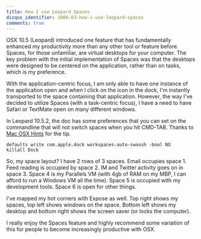```yaml
---
title: How I use Leopard Spaces
disqus_identifier: 2008-03-how-i-use-leopard-spaces
comments: true
---
```


OSX 10.5 (Leopard) introduced one feature that has fundamentally enhanced my productivity more than any other tool or feature before. Spaces, for those unfamiliar, are virtual desktops for your computer. The key problem with the initial implementation of Spaces was that the desktops were designed to be centered on the application, rather than on tasks, which is my preference.

With the application-centric focus, I am only able to have one instance of the application open and when I click on the icon in the dock, I'm instantly transported to the space containing that application. However, the way I've decided to utilize Spaces (with a task-centric focus), I have a need to have Safari or TextMate open on many different windows.

In Leopard 10.5.2, the doc has some preferences that you can set on the commandline that will not switch spaces when you hit CMD-TAB. Thanks to [Mac OSX Hints][1] for the tip.

``` console
defaults write com.apple.dock workspaces-auto-swoosh -bool NO
killall Dock
```

So, my space layout? I have 2 rows of 3 spaces. Email occupies space 1. Feed reading is occupied by space 2. IM and Twitter activity goes on in space 3. Space 4 is my Parallels VM (with 4gb of RAM on my MBP, I can afford to run a Windows VM all the time). Space 5 is occupied with my development tools. Space 6 is open for other things.

I've mapped my hot corners with Expose as well. Top right shows my spaces, top left shows windows on the space. Bottom left shows my desktop and bottom right shows the screen saver (or locks the computer).

I really enjoy the Spaces feature and highly recommend some variation of this for people to become increasingly productive with OSX.

[1]: http://www.macosxhints.com/article.php?story=2008021122525348
